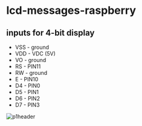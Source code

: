# lcd-messages-raspberry

## inputs for 4-bit display

- VSS - ground
- VDD - VDC (5V)
- VO - ground
- RS - PIN11
- RW - ground
- E - PIN10
- D4 - PIN0
- D5 - PIN1
- D6 - PIN2
- D7 - PIN3

![p1header](https://user-images.githubusercontent.com/86869559/182432139-7301b062-8006-4b4c-b1eb-b7f2cdf14a3d.png)
